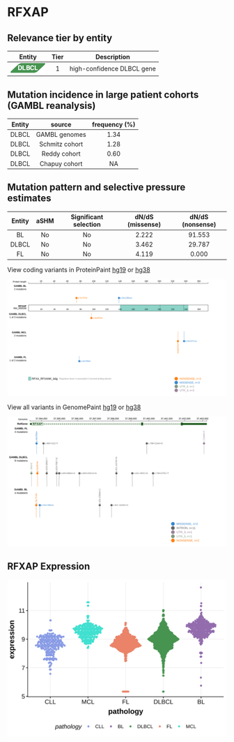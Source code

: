 # RFXAP

## Relevance tier by entity

|Entity|Tier|Description               |
|:------:|:----:|--------------------------|
|![DLBCL](images/icons/DLBCL_tier1.png) |1   |high-confidence DLBCL gene|

## Mutation incidence in large patient cohorts (GAMBL reanalysis)

|Entity|source        |frequency (%)|
|:------:|:--------------:|:-------------:|
|DLBCL |GAMBL genomes |1.34         |
|DLBCL |Schmitz cohort|1.28         |
|DLBCL |Reddy cohort  |0.60         |
|DLBCL |Chapuy cohort |  NA         |

## Mutation pattern and selective pressure estimates

|Entity|aSHM|Significant selection|dN/dS (missense)|dN/dS (nonsense)|
|:------:|:----:|:---------------------:|:----------------:|:----------------:|
|BL    |No  |No                   |2.222           |91.553          |
|DLBCL |No  |No                   |3.462           |29.787          |
|FL    |No  |No                   |4.119           | 0.000          |



View coding variants in ProteinPaint [hg19](https://morinlab.github.io/LLMPP/GAMBL/RFXAP_protein.html)  or [hg38](https://morinlab.github.io/LLMPP/GAMBL/RFXAP_protein_hg38.html)

![image](images/proteinpaint/RFXAP_NM_000538.svg)

View all variants in GenomePaint [hg19](https://morinlab.github.io/LLMPP/GAMBL/RFXAP.html)  or [hg38](https://morinlab.github.io/LLMPP/GAMBL/RFXAP_hg38.html)

![image](images/proteinpaint/RFXAP.svg)
## RFXAP Expression
![image](images/gene_expression/RFXAP_by_pathology.svg)
<!-- ORIGIN: Unknown -->
